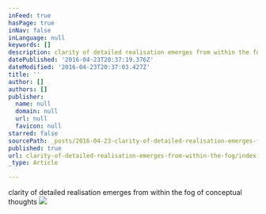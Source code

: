 ```yaml
---
inFeed: true
hasPage: true
inNav: false
inLanguage: null
keywords: []
description: clarity of detailed realisation emerges from within the fog of conceptual thoughts
datePublished: '2016-04-23T20:37:19.376Z'
dateModified: '2016-04-23T20:37:03.427Z'
title: ''
author: []
authors: []
publisher:
  name: null
  domain: null
  url: null
  favicon: null
starred: false
sourcePath: _posts/2016-04-23-clarity-of-detailed-realisation-emerges-from-within-the-fog.md
published: true
url: clarity-of-detailed-realisation-emerges-from-within-the-fog/index.html
_type: Article

---
```

clarity of detailed realisation emerges from within the fog of conceptual thoughts
![](https://the-grid-user-content.s3-us-west-2.amazonaws.com/e10535b5-1db9-4bec-831d-6e9f38e2e774.jpg)